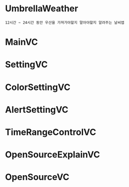 # UmbrellaWeather

    12시간 ~ 24시간 동안 우산을 가져가야할지 말아야할지 알려주는 날씨앱
    
# MainVC

# SettingVC

# ColorSettingVC

# AlertSettingVC

# TimeRangeControlVC

# OpenSourceExplainVC

# OpenSourceVC
